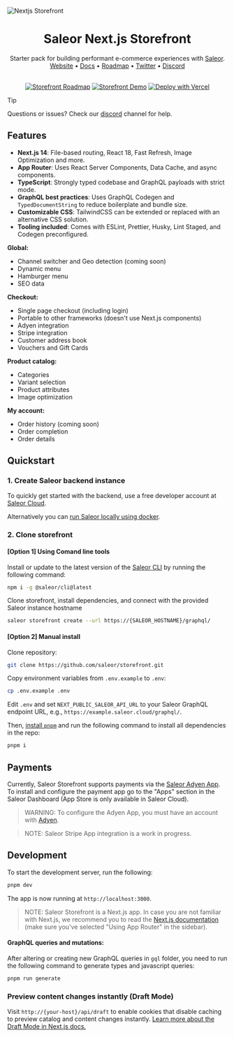 
![Nextjs Storefront](./public/screenshot.png)

<div align="center">
  <h1>Saleor Next.js Storefront</h1>
  Starter pack for building performant e-commerce experiences with <a href="https://github.com/saleor/saleor">Saleor</a>.
</div>

<div align="center">
  <a href="https://saleor.io/">Website</a>
  <span> • </span>
  <a href="https://docs.saleor.io/docs/3.x">Docs</a>
  <span> • </span>
  <a href="https://github.com/orgs/saleor/projects/45/views/2">Roadmap</a>
  <span> • </span>
  <a href="https://twitter.com/getsaleor">Twitter</a>
  <span> • </span>
  <a href="https://discord.gg/H52JTZAtSH">Discord</a>
</div>

<br/>

<div align="center">

[![Storefront Roadmap](https://img.shields.io/badge/ROADMAP-EFEFEF?style=for-the-badge)](https://github.com/orgs/saleor/projects/45/views/2)
[![Storefront Demo](https://img.shields.io/badge/VIEW%20DEMO-DFDFDF?style=for-the-badge)](https://storefront.saleor.io)
[![Deploy with Vercel](https://vercel.com/button)](https://vercel.com/new/clone?repository-url=https%3A%2F%2Fgithub.com%2Fsaleor%2Fstorefront&env=NEXT_PUBLIC_SALEOR_API_URL&envDescription=Full%20Saleor%20GraphQL%20endpoint%20URL%2C%20eg%3A%20https%3A%2F%2Fstorefront1.saleor.cloud%2Fgraphql%2F&project-name=my-saleor-storefront&repository-name=my-saleor-storefront&demo-title=Saleor%20Next.js%20Storefront&demo-description=Starter%20pack%20for%20building%20performant%20e-commerce%20experiences%20with%20Saleor.&demo-url=https%3A%2F%2Fstorefront.saleor.io%2F&demo-image=https%3A%2F%2Fstorefront-d5h86wzey-saleorcommerce.vercel.app%2Fopengraph-image.png%3F4db0ee8cf66e90af)
</div>

> [!TIP]
> Questions or issues? Check our [discord](https://discord.gg/H52JTZAtSH) channel for help.

## Features

- **Next.js 14**: File-based routing, React 18, Fast Refresh, Image Optimization and more.
- **App Router**: Uses React Server Components, Data Cache, and async components.
- **TypeScript**: Strongly typed codebase and GraphQL payloads with strict mode.
- **GraphQL best practices**: Uses GraphQL Codegen and `TypedDocumentString` to reduce boilerplate and bundle size.
- **Customizable CSS**: TailwindCSS can be extended or replaced with an alternative CSS solution.
- **Tooling included**: Comes with ESLint, Prettier, Husky, Lint Staged, and Codegen preconfigured.

**Global:**

- Channel switcher and Geo detection (coming soon)
- Dynamic menu
- Hamburger menu
- SEO data

**Checkout:**

- Single page checkout (including login)
- Portable to other frameworks (doesn't use Next.js components)
- Adyen integration
- Stripe integration
- Customer address book
- Vouchers and Gift Cards

**Product catalog:**

- Categories
- Variant selection
- Product attributes
- Image optimization

**My account:**

- Order history (coming soon)
- Order completion
- Order details

## Quickstart

### 1. Create Saleor backend instance
To quickly get started with the backend, use a free developer account at [Saleor Cloud](https://cloud.saleor.io/?utm_source=storefront&utm_medium=github).

Alternatively you can [run Saleor locally using docker](https://docs.saleor.io/docs/3.x/setup/docker-compose?utm_source=storefront&utm_medium=github).

### 2. Clone storefront

#### [Option 1] Using Comand line tools

Install or update to the latest version of the [Saleor CLI](https://docs.saleor.io/docs/3.x/cli) by running the following command:

```bash
npm i -g @saleor/cli@latest
```

Clone storefront, install dependencies, and connect with the provided Saleor instance hostname

```bash
saleor storefront create --url https://{SALEOR_HOSTNAME}/graphql/
```

#### [Option 2] Manual install

Clone repository:
```bash
git clone https://github.com/saleor/storefront.git
```

Copy environment variables from `.env.example` to `.env`:

```bash
cp .env.example .env
```

Edit `.env` and set `NEXT_PUBLIC_SALEOR_API_URL` to your Saleor GraphQL endpoint URL, e.g., `https://example.saleor.cloud/graphql/`.

Then, [install `pnpm`](https://pnpm.io/installation) and run the following command to install all dependencies in the repo:

```bash
pnpm i
```


## Payments

Currently, Saleor Storefront supports payments via the [Saleor Adyen App](https://docs.saleor.io/docs/3.x/developer/app-store/apps/adyen). To install and configure the payment app go to the "Apps" section in the Saleor Dashboard (App Store is only available in Saleor Cloud).

> WARNING:
> To configure the Adyen App, you must have an account with [Adyen](https://www.adyen.com/).

> NOTE:
> Saleor Stripe App integration is a work in progress.

## Development

To start the development server, run the following:

```bash
pnpm dev
```

The app is now running at `http://localhost:3000`.

> NOTE:
> Saleor Storefront is a Next.js app. In case you are not familiar with Next.js, we recommend you to read the [Next.js documentation](https://nextjs.org/docs) (make sure you've selected "Using App Router" in the sidebar).

#### GraphQL queries and mutations:

After altering or creating new GraphQL queries in `gql` folder, you need to run the following command to generate types and javascript queries:

```bash
pnpm run generate
```

### Preview content changes instantly (Draft Mode)

Visit `http://{your-host}/api/draft` to enable cookies that disable caching to preview catalog and content changes instantly. [Learn more about the Draft Mode in Next.js docs.](https://nextjs.org/docs/app/building-your-application/configuring/draft-mode)

